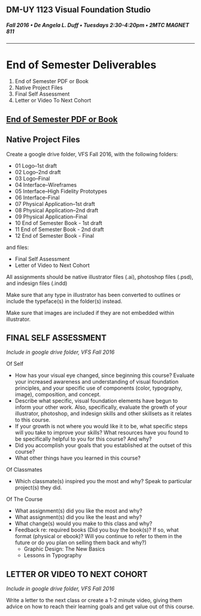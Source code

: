 ## DM-UY 1123 Visual Foundation Studio
##### Fall 2016 • De Angela L. Duff • Tuesdays 2:30-4:20pm • 2MTC MAGNET 811 
---

# End of Semester Deliverables

<ol>
<li>End of Semester PDF or Book</li>
<li>Native Project Files</li>
<li>Final Self Assessment</li>
<li>Letter or Video To Next Cohort</li>
</ol>


## <a href="project_pdf_or_book.md">End of Semester PDF or Book</a>
## Native Project Files 
 
Create a google drive folder, VFS Fall 2016, with the following folders:

* 01 Logo–1st draft
* 02 Logo–2nd draft
* 03 Logo–Final
* 04 Interface–Wireframes
* 05 Interface–High Fidelity Prototypes
* 06 Interface–Final
* 07 Physical Application–1st draft
* 08 Physical Application–2nd draft
* 09 Physical Application–Final
* 10 End of Semester Book - 1st draft
* 11 End of Semester Book - 2nd draft
* 12 End of Semester Book - Final

and files: 
* Final Self Assessment
* Letter of Video to Next Cohort

All assignments should be native illustrator files (.ai), photoshop files (.psd), and indesign files (.indd)

Make sure that any type in illustrator has been converted to outlines or include the typeface(s) in the folder(s) instead.

Make sure that images are included if they are not embedded within illustrator.

## FINAL SELF ASSESSMENT

*Include in google drive folder, VFS Fall 2016*

Of Self

* How has your visual eye changed, since beginning this course? Evaluate your increased awareness and understanding of visual foundation principles, and your specific use of components (color, typography, image), composition, and concept.
* Describe what specific, visual foundation elements have begun to inform your other work.
Also, specifically, evaluate the growth of your illustrator, photoshop, and indesign skills and other skillsets as it relates to this course.
* If your growth is not where you would like it to be, what specific steps will you take to improve your skills?
What resources have you found to be specifically helpful to you for this course? And why?
* Did you accomplish your goals that you established at the outset of this course?
* What other things have you learned in this course?

Of Classmates

* Which classmate(s) inspired you the most and why? Speak to particular project(s) they did.

Of The Course

* What assignment(s) did you like the most and why?
* What assignment(s) did you like the least and why?
* What change(s) would you make to this class and why? 
* Feedback re: required books (Did you buy the book(s)? If so, what format (physical or ebook)? Will you continue to refer to them in the future or do you plan on selling them back and why?)
  * Graphic Design: The New Basics
  * Lessons in Typography

## LETTER OR VIDEO TO NEXT COHORT

*Include in google drive folder, VFS Fall 2016*

Write a letter to the next class or create a 1-2 minute video, giving them advice on how to reach their learning goals and get value out of this course.